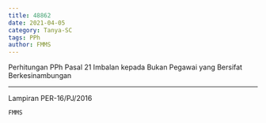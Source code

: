 ```yaml
---
title: 48862
date: 2021-04-05
category: Tanya-SC
tags: PPh
author: FMMS
---
```


Perhitungan PPh Pasal 21 Imbalan kepada Bukan Pegawai yang Bersifat Berkesinambungan

---

Lampiran PER-16/PJ/2016

`FMMS`
